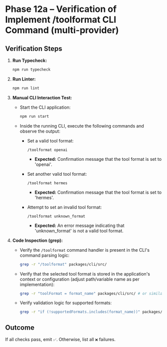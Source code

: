 # Phase 12a – Verification of Implement /toolformat CLI Command (multi-provider)

## Verification Steps

1.  **Run Typecheck:**
    ```bash
    npm run typecheck
    ```
2.  **Run Linter:**
    ```bash
    npm run lint
    ```
3.  **Manual CLI Interaction Test:**
    - Start the CLI application:
      ```bash
      npm run start
      ```
    - Inside the running CLI, execute the following commands and observe the output:
      - Set a valid tool format:

        ```
        /toolformat openai
        ```
        - **Expected:** Confirmation message that the tool format is set to 'openai'.

      - Set another valid tool format:

        ```
        /toolformat hermes
        ```
        - **Expected:** Confirmation message that the tool format is set to 'hermes'.

      - Attempt to set an invalid tool format:

        ```
        /toolformat unknown_format
        ```
        - **Expected:** An error message indicating that 'unknown_format' is not a valid tool format.

4.  **Code Inspection (grep):**
    - Verify the `/toolformat` command handler is present in the CLI's command parsing logic:
      ```bash
      grep -r "/toolformat" packages/cli/src/
      ```
    - Verify that the selected tool format is stored in the application's context or configuration (adjust path/variable name as per implementation):
      ```bash
      grep -r "toolFormat = format_name" packages/cli/src/ # or similar assignment
      ```
    - Verify validation logic for supported formats:
      ```bash
      grep -r "if (!supportedFormats.includes(format_name))" packages/cli/src/ # or similar validation
      ```

## Outcome

If all checks pass, emit `✅`. Otherwise, list all `❌` failures.
